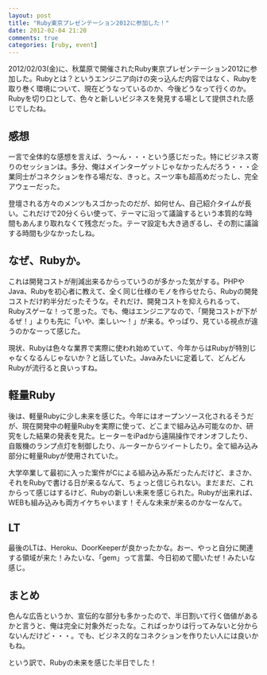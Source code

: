 ```yaml
---
layout: post
title: "Ruby東京プレゼンテーション2012に参加した！"
date: 2012-02-04 21:20
comments: true
categories: [ruby, event]
---
```


2012/02/03(金)に、秋葉原で開催されたRuby東京プレゼンテーション2012に参加した。Rubyとは？というエンジニア向けの突っ込んだ内容ではなく、Rubyを取り巻く環境について、現在どうなっているのか、今後どうなって行くのか。Rubyを切り口として、色々と新しいビジネスを発見する場として提供された感じでしたね。

## 感想

一言で全体的な感想を言えば、う～ん・・・という感じだった。特にビジネス寄りのセッションは。多分、俺はメインターゲットじゃなかったんだろう・・・企業同士がコネクションを作る場だな、きっと。スーツ率も超高めだったし、完全アウェーだった。

登壇される方々のメンツもスゴかったのだが、如何せん、自己紹介タイムが長い。これだけで20分くらい使って、テーマに沿って議論するという本質的な時間もあんまり取れなくて残念だった。テーマ設定も大き過ぎるし、その割に議論する時間も少なかったしね。

<!-- more -->

## なぜ、Rubyか。

これは開発コストが削減出来るからっていうのが多かった気がする。PHPやJava、Rubyを初心者に教えて、全く同じ仕様のモノを作らせたら、Rubyの開発コストだけ約半分だったそうな。それだけ、開発コストを抑えられるって、Rubyスゲーな！って思った。でも、俺はエンジニアなので、「開発コストが下がるぜ！」よりも先に「いや、楽しい～！」が来る。やっぱり、見ている視点が違うのかなーって感じた。

現状、Rubyは色々な業界で実際に使われ始めていて、今年からはRubyが特別じゃなくなるんじゃないか？と話していた。Javaみたいに定着して、どんどんRubyが流行ると良いっすね。

## 軽量Ruby

後は、軽量Rubyに少し未来を感じた。今年にはオープンソース化されるそうだが、現在開発中の軽量Rubyを実際に使って、どこまで組み込み可能なのか、研究をした結果の発表を見た。ヒーターをiPadから遠隔操作でオンオフしたり、自販機のランプ点灯を制御したり、ルーターからツイートしたり。全て組み込み部分に軽量Rubyが使用されていた。

大学卒業して最初に入った案件がCによる組み込み系だったんだけど、まさか、それをRubyで書ける日が来るなんて、ちょっと信じられない。まだまだ、これからって感じはするけど、Rubyの新しい未来を感じられた。Rubyが出来れば、WEBも組み込みも両方イケちゃいます！そんな未来が来るのかなーなんて。

## LT

最後のLTは、Heroku、DoorKeeperが良かったかな。おー、やっと自分に関連する領域が来た！みたいな、「gem」って言葉、今日初めて聞いたぜ！みたいな感じ。

## まとめ

色んな広告というか、宣伝的な部分も多かったので、半日割いて行く価値があるかと言うと、俺は完全に対象外だったな。こればっかりは行ってみないと分からないんだけど・・・。でも、ビジネス的なコネクションを作りたい人には良いかもね。

という訳で、Rubyの未来を感じた半日でした！